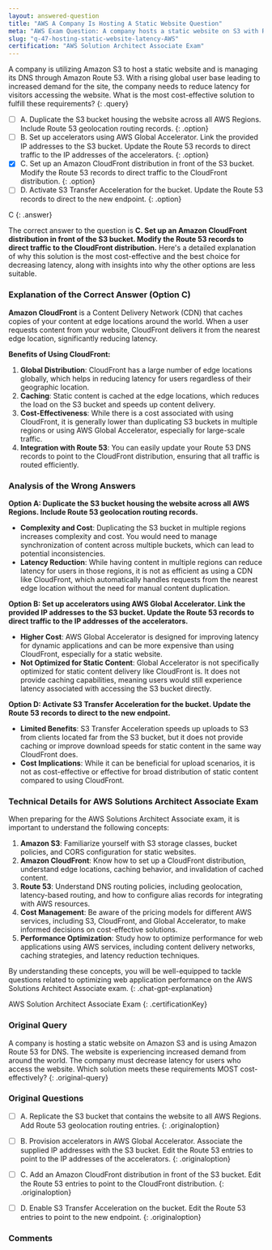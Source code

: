 ```yaml
---
layout: answered-question
title: "AWS A Company Is Hosting A Static Website Question"
meta: "AWS Exam Question: A company hosts a static website on S3 with Route 53. How can they reduce latency for global users cost-effectively? Find the answer using CloudFront."
slug: "q-47-hosting-static-website-latency-AWS"
certification: "AWS Solution Architect Associate Exam"
---
```



 A company is utilizing Amazon S3 to host a static website and is managing its DNS through Amazon Route 53. With a rising global user base leading to increased demand for the site, the company needs to reduce latency for visitors accessing the website. What is the most cost-effective solution to fulfill these requirements?
{: .query}

- [ ] A. Duplicate the S3 bucket housing the website across all AWS Regions. Include Route 53 geolocation routing records.
{: .option}
- [ ] B. Set up accelerators using AWS Global Accelerator. Link the provided IP addresses to the S3 bucket. Update the Route 53 records to direct traffic to the IP addresses of the accelerators.
{: .option}
- [x] C. Set up an Amazon CloudFront distribution in front of the S3 bucket. Modify the Route 53 records to direct traffic to the CloudFront distribution.
{: .option}
- [ ] D. Activate S3 Transfer Acceleration for the bucket. Update the Route 53 records to direct to the new endpoint.
{: .option}

C
{: .answer}

The correct answer to the question is **C. Set up an Amazon CloudFront distribution in front of the S3 bucket. Modify the Route 53 records to direct traffic to the CloudFront distribution.** Here's a detailed explanation of why this solution is the most cost-effective and the best choice for decreasing latency, along with insights into why the other options are less suitable.

### Explanation of the Correct Answer (Option C)

**Amazon CloudFront** is a Content Delivery Network (CDN) that caches copies of your content at edge locations around the world. When a user requests content from your website, CloudFront delivers it from the nearest edge location, significantly reducing latency. 

**Benefits of Using CloudFront:**
1. **Global Distribution**: CloudFront has a large number of edge locations globally, which helps in reducing latency for users regardless of their geographic location.
2. **Caching**: Static content is cached at the edge locations, which reduces the load on the S3 bucket and speeds up content delivery.
3. **Cost-Effectiveness**: While there is a cost associated with using CloudFront, it is generally lower than duplicating S3 buckets in multiple regions or using AWS Global Accelerator, especially for large-scale traffic.
4. **Integration with Route 53**: You can easily update your Route 53 DNS records to point to the CloudFront distribution, ensuring that all traffic is routed efficiently.

### Analysis of the Wrong Answers

**Option A: Duplicate the S3 bucket housing the website across all AWS Regions. Include Route 53 geolocation routing records.**

- **Complexity and Cost**: Duplicating the S3 bucket in multiple regions increases complexity and cost. You would need to manage synchronization of content across multiple buckets, which can lead to potential inconsistencies.
- **Latency Reduction**: While having content in multiple regions can reduce latency for users in those regions, it is not as efficient as using a CDN like CloudFront, which automatically handles requests from the nearest edge location without the need for manual content duplication.

**Option B: Set up accelerators using AWS Global Accelerator. Link the provided IP addresses to the S3 bucket. Update the Route 53 records to direct traffic to the IP addresses of the accelerators.**

- **Higher Cost**: AWS Global Accelerator is designed for improving latency for dynamic applications and can be more expensive than using CloudFront, especially for a static website.
- **Not Optimized for Static Content**: Global Accelerator is not specifically optimized for static content delivery like CloudFront is. It does not provide caching capabilities, meaning users would still experience latency associated with accessing the S3 bucket directly.

**Option D: Activate S3 Transfer Acceleration for the bucket. Update the Route 53 records to direct to the new endpoint.**

- **Limited Benefits**: S3 Transfer Acceleration speeds up uploads to S3 from clients located far from the S3 bucket, but it does not provide caching or improve download speeds for static content in the same way CloudFront does.
- **Cost Implications**: While it can be beneficial for upload scenarios, it is not as cost-effective or effective for broad distribution of static content compared to using CloudFront.

### Technical Details for AWS Solutions Architect Associate Exam

When preparing for the AWS Solutions Architect Associate exam, it is important to understand the following concepts:

1. **Amazon S3**: Familiarize yourself with S3 storage classes, bucket policies, and CORS configuration for static websites.
2. **Amazon CloudFront**: Know how to set up a CloudFront distribution, understand edge locations, caching behavior, and invalidation of cached content.
3. **Route 53**: Understand DNS routing policies, including geolocation, latency-based routing, and how to configure alias records for integrating with AWS resources.
4. **Cost Management**: Be aware of the pricing models for different AWS services, including S3, CloudFront, and Global Accelerator, to make informed decisions on cost-effective solutions.
5. **Performance Optimization**: Study how to optimize performance for web applications using AWS services, including content delivery networks, caching strategies, and latency reduction techniques.

By understanding these concepts, you will be well-equipped to tackle questions related to optimizing web application performance on the AWS Solutions Architect Associate exam.
{: .chat-gpt-explanation}

AWS Solution Architect Associate Exam
{: .certificationKey}

### Original Query

A company is hosting a static website on Amazon S3 and is using Amazon Route 53 for DNS. The website is experiencing increased demand from around the world. The company must decrease latency for users who access the website.
Which solution meets these requirements MOST cost-effectively?
{: .original-query}

### Original Questions

- [ ] A. Replicate the S3 bucket that contains the website to all AWS Regions. Add Route 53 geolocation routing entries.
{: .originaloption}
- [ ] B. Provision accelerators in AWS Global Accelerator. Associate the supplied IP addresses with the S3 bucket. Edit the Route 53 entries to point to the IP addresses of the accelerators.
{: .originaloption}
- [ ] C. Add an Amazon CloudFront distribution in front of the S3 bucket. Edit the Route 53 entries to point to the CloudFront distribution.
{: .originaloption}
- [ ] D. Enable S3 Transfer Acceleration on the bucket. Edit the Route 53 entries to point to the new endpoint.
{: .originaloption}


### Comments

